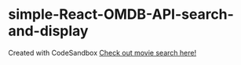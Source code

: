 # simple-React-OMDB-API-search-and-display
Created with CodeSandbox
<a href='https://s5vlp.csb.app/'>Check out movie search here!</a>
